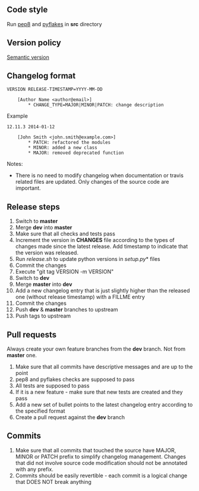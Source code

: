 ## Code style

Run [pep8](https://pypi.python.org/pypi/pep8) and [pyflakes](https://pypi.python.org/pypi/pyflakes) in **src** directory

## Version policy

[Semantic version](http://semver.org/)

## Changelog format

```
VERSION RELEASE-TIMESTAMP=YYYY-MM-DD

    [Author Name <author@email>]
        * CHANGE_TYPE=MAJOR|MINOR|PATCH: change description
```

Example

```
12.11.3 2014-01-12

    [John Smith <john.smith@example.com>]
        * PATCH: refactored the modules
        * MINOR: added a new class
        * MAJOR: removed deprecated function
```

Notes:

- There is no need to modify changelog when documentation or travis related files are updated. Only changes of the
  source code are important.

## Release steps

1. Switch to **master**
2. Merge **dev** into **master**
3. Make sure that all checks and tests pass
4. Increment the version in **CHANGES** file according to the types of changes made since the latest release. Add
   timestamp to indicate that the version was released.
5. Run *release.sh* to update python versions in **setup*.py** files
6. Commit the changes
7. Execute "git tag VERSION -m VERSION"
8. Switch to **dev**
9. Merge **master** into **dev**
10. Add a new changelog entry that is just slightly higher than the released one (without release timestamp) with a
    FILLME entry
11. Commit the changes
12. Push **dev** & **master** branches to upstream
13. Push tags to upstream

## Pull requests

Always create your own feature branches from the **dev** branch. Not from **master** one.

1. Make sure that all commits have descriptive messages and are up to the point
2. pep8 and pyflakes checks are supposed to pass
3. All tests are supposed to pass
4. If it is a new feature - make sure that new tests are created and they pass
5. Add a new set of bullet points to the latest changelog entry according to the specified format
6. Create a pull request against the **dev** branch

## Commits

1. Make sure that all commits that touched the source have MAJOR, MINOR or PATCH prefix to simplify changelog
   management. Changes that did not involve source code modification should not be annotated with any prefix.
2. Commits should be easily revertible - each commit is a logical change that DOES NOT break anything
